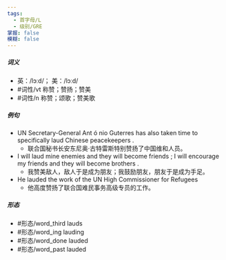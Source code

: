 ```yaml
---
tags:
  - 首字母/L
  - 级别/GRE
掌握: false
模糊: false
---
```

##### 词义
- 英：/lɔːd/； 美：/lɔːd/
- #词性/vt  称赞；赞扬；赞美
- #词性/n  称赞；颂歌；赞美歌
##### 例句
- UN Secretary-General Ant ó nio Guterres has also taken time to specifically laud Chinese peacekeepers .
	- 联合国秘书长安东尼奥·古特雷斯特别赞扬了中国维和人员。
- I will laud mine enemies and they will become friends ; I will encourage my friends and they will become brothers .
	- 我赞美敌人，敌人于是成为朋友；我鼓励朋友，朋友于是成为手足。
- He lauded the work of the UN High Commissioner for Refugees
	- 他高度赞扬了联合国难民事务高级专员的工作。
##### 形态
- #形态/word_third lauds
- #形态/word_ing lauding
- #形态/word_done lauded
- #形态/word_past lauded
